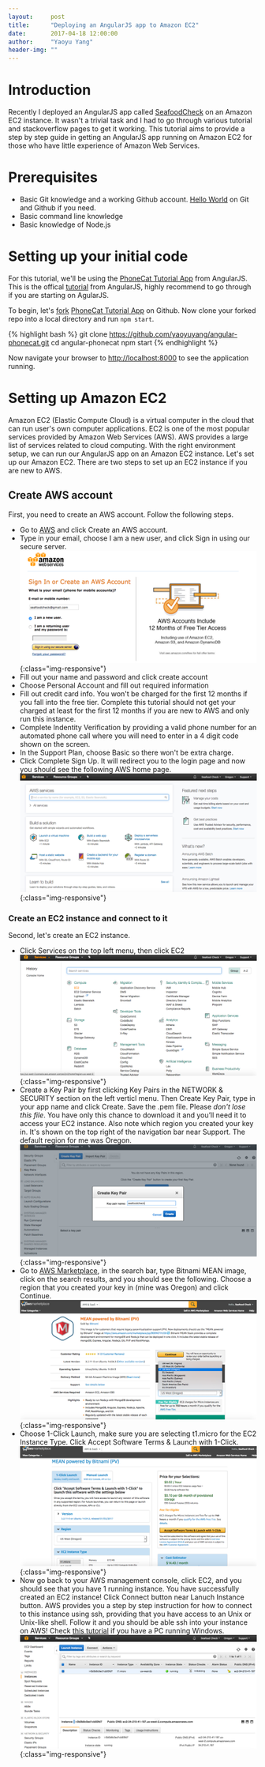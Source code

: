 ```yaml
---
layout:     post
title:      "Deploying an AngularJS app to Amazon EC2"
date:       2017-04-18 12:00:00
author:     "Yaoyu Yang"
header-img: ""
---
```


# Introduction
Recently I deployed an AngularJS app called [SeafoodCheck](http://seafoodcheck.com) on an Amazon EC2 instance. It wasn't a trivial task and I had to go through various tutorial and stackoverflow pages to get it working. This tutorial aims to provide a step by step guide in getting an AngularJS app running on Amazon EC2 for those who have little experience of Amazon Web Services.

# Prerequisites 
* Basic Git knowledge and a working Github account. [Hello World](https://guides.github.com/activities/hello-world/) on Git and Github if you need.
* Basic command line knowledge
* Basic knowledge of Node.js

# Setting up your initial code
For this tutorial, we'll be using the [PhoneCat Tutorial App](https://github.com/angular/angular-phonecat) from AngularJS. This is the offical [tutorial](https://docs.angularjs.org/tutorial/) from AngularJS, highly recommend to go through if you are starting on AgularJS.

To begin, let's [fork](https://help.github.com/articles/fork-a-repo/) [PhoneCat Tutorial App](https://github.com/angular/angular-phonecat) on Github.
Now clone your forked repo into a local directory and run `npm start`.

{% highlight bash %}
git clone https://github.com/yaoyuyang/angular-phonecat.git
cd angular-phonecat
npm start
{% endhighlight %}

Now navigate your browser to [http://localhost:8000](http://localhost:8000) to see the application running.

# Setting up Amazon EC2
Amazon EC2 (Elastic Compute Cloud) is a virtual computer in the cloud that can run user's own computer applications. EC2 is one of the most popular services provided by Amazon Web Services (AWS). AWS provides a large list of services related to cloud computing. With the right environment setup, we can run our AngularJS app on an Amazon EC2 instance. Let's set up our Amazon EC2. There are two steps to set up an EC2 instance if you are new to AWS.

## Create AWS account
First, you need to create an AWS account. Follow the following steps.

* Go to [AWS](https://aws.amazon.com/) and click Create an AWS account. 
* Type in your email, choose I am a new user, and click Sign in using our secure server.
![AWS signup](/images/blog/aws_signup.png){:class="img-responsive"}
* Fill out your name and password and click create account
* Choose Personal Account and fill out required information
* Fill out credit card info. You won't be charged for the first 12 months if you fall into the free tier. Complete this tutorial should not get your charged at least for the first 12 months if you are new to AWS and only run this instance.
* Complete Indentity Verification by providing a valid phone number for an automated phone call where you will need to enter in a 4 digit code shown on the screen.
* In the Support Plan, choose Basic so there won't be extra charge.
* Click Complete Sign Up. It will redirect you to the login page and now you should see the following AWS home page.
![AWS home](/images/blog/aws_home.png){:class="img-responsive"}

### Create an EC2 instance and connect to it
Second, let's create an EC2 instance.

* Click Services on the top left menu, then click EC2
![AWS EC2](/images/blog/EC2.png){:class="img-responsive"}
* Create a Key Pair by first clicking Key Pairs in the NETWORK & SECURITY section on the left verticl menu. Then Create Key Pair, type in your app name and click Create. Save the .pem file. Please *don't lose this file*. You have only this chance to download it and you’ll need it to access your EC2 instance. Also note which region you created your key in. It's shown on the top right of the navigation bar near Support. The default region for me was Oregon.
![AWS EC2](/images/blog/key_pair.png){:class="img-responsive"}
* Go to [AWS Marketplace](https://aws.amazon.com/marketplace/), in the search bar, type Bitnami MEAN image, click on the search results, and you should see the following. Choose a region that you created your key in (mine was Oregon) and click Continue.
![AWS EC2 Creation](/images/blog/create_ec2.png){:class="img-responsive"}
* Choose 1-Click Launch, make sure you are selecting t1.micro for the EC2 Instance Type. Click Accept Software Terms & Launch with 1-Click.
![AWS EC2 Creation Choose T1](/images/blog/choose_t1.png){:class="img-responsive"}
* Now go back to your AWS management console, click EC2, and you should see that you have 1 running instance. You have successfully created an EC2 instance! Click Connect button near Lanuch Instance button. AWS provides you a step by step instruction for how to connect to this instance using ssh, providing that you have access to an Unix or Unix-like shell. Follow it and you should be able ssh into your instance on AWS! Check [this tutorial](https://docs.aws.amazon.com/AWSEC2/latest/UserGuide/putty.html?icmpid=docs_ec2_console) if you have a PC running Windows.
![AWS EC2 instance](/images/blog/running_instance.png){:class="img-responsive"}


